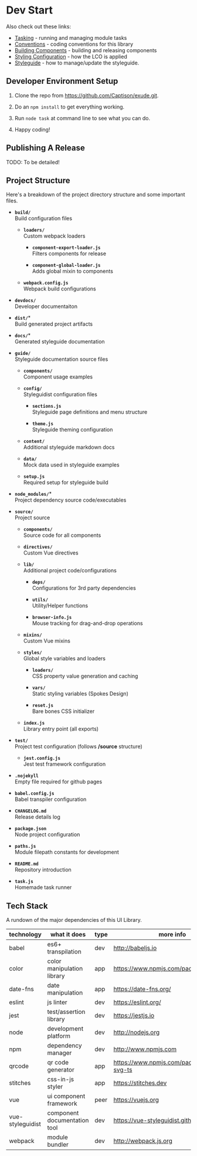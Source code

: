 
# Dev Start

Also check out these links:

- [Tasking](tasking.md) - running and managing module tasks
- [Conventions](conventions.md) - coding conventions for this library
- [Building Components](building-components.md) - building and releasing components
- [Styling Configuration](styling-configuration.md) - how the LCO is applied
- [Styleguide](styleguide.md) - how to manage/update the styleguide.


## Developer Environment Setup

1. Clone the repo from https://github.com/Captison/exude.git.

2. Do an `npm install` to get everything working.

3. Run `node task` at command line to see what you can do.

4. Happy coding!


## Publishing A Release

TODO: To be detailed!


## Project Structure

Here's a breakdown of the project directory structure and some important files.

- __`build/`__  
Build configuration files

    - __`loaders/`__  
    Custom webpack loaders

        - __`component-export-loader.js`__  
        Filters components for release

        - __`component-global-loader.js`__  
        Adds global mixin to components

    - __`webpack.config.js`__  
    Webpack build configurations

- __`devdocs/`__  
Developer documentaiton

- __`dist/`__*  
Build generated project artifacts

- __`docs/`__*  
Generated styleguide documentation

- __`guide/`__  
Styleguide documentation source files

    - __`components/`__  
    Component usage examples

    - __`config/`__  
    Styleguidist configuration files

        - __`sections.js`__  
        Styleguide page definitions and menu structure

        - __`theme.js`__  
        Styleguide theming configuration

    - __`content/`__  
    Additional styleguide markdown docs

    - __`data/`__  
    Mock data used in styleguide examples

    - __`setup.js`__  
    Required setup for styleguide build

- __`node_modules/`__*  
Project dependency source code/executables

- __`source/`__  
Project source

    - __`components/`__  
    Source code for all components

    - __`directives/`__  
    Custom Vue directives

    - __`lib/`__  
    Additional project code/configurations

        - __`deps/`__  
        Configurations for 3rd party dependencies

        - __`utils/`__  
        Utility/Helper functions

        - __`browser-info.js`__  
        Mouse tracking for drag-and-drop operations

    - __`mixins/`__  
    Custom Vue mixins

    - __`styles/`__  
    Global style variables and loaders

        - __`loaders/`__  
        CSS property value generation and caching

        - __`vars/`__  
        Static styling variables (Spokes Design)

        - __`reset.js`__  
        Bare bones CSS initializer

    - __`index.js`__  
    Library entry point (all exports)

- __`test/`__  
Project test configuration (follows __/source__ structure)

    - __`jest.config.js`__  
    Jest test framework configuration

- __`.nojekyll`__  
Empty file required for github pages

- __`babel.config.js`__  
Babel transpiler configuration

- __`CHANGELOG.md`__  
Release details log

- __`package.json`__  
Node project configuration

- __`paths.js`__  
Module filepath constants for development

- __`README.md`__  
Repository introduction

- __`task.js`__  
Homemade task runner


## Tech Stack

A rundown of the major dependencies of this UI Library.

technology           | what it does                   | type   | more info
-------------------- | ------------------------------ | ------ | ---------------------------------
babel                | es6+ transpilation             | dev    | http://babeljs.io
color                | color manipulation library     | app    | https://www.npmjs.com/package/color
date-fns             | date manipulation              | app    | https://date-fns.org/
eslint               | js linter                      | dev    | https://eslint.org/
jest                 | test/assertion library         | dev    | https://jestjs.io
node                 | development platform           | dev    | http://nodejs.org
npm                  | dependency manager             | dev    | http://www.npmjs.com
qrcode               | qr code generator              | app    | https://www.npmjs.com/package/qrcode-svg-ts
stitches             | css-in-js styler               | app    | https://stitches.dev
vue                  | ui component framework         | peer   | https://vuejs.org
vue-styleguidist     | component documentation tool   | dev    | https://vue-styleguidist.github.io
webpack              | module bundler                 | dev    | http://webpack.js.org
